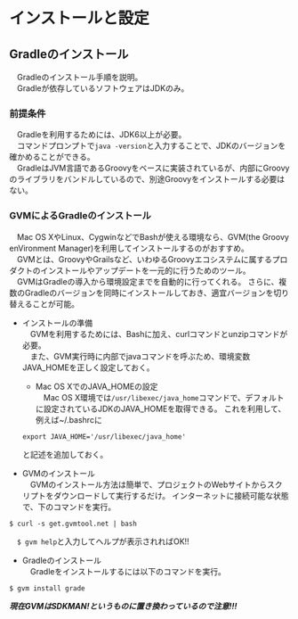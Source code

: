 # インストールと設定
## Gradleのインストール
　Gradleのインストール手順を説明。  
　Gradleが依存しているソフトウェアはJDKのみ。

### 前提条件
　Gradleを利用するためには、JDK6以上が必要。  
　コマンドプロンプトで`java -version`と入力することで、JDKのバージョンを確かめることができる。  
　GradleはJVM言語であるGroovyをベースに実装されているが、内部にGroovyのライブラリをバンドルしているので、別途Groovyをインストールする必要はない。

### GVMによるGradleのインストール
　Mac OS XやLinux、CygwinなどでBashが使える環境なら、GVM(the Groovy enVironment Manager)を利用してインストールするのがおすすめ。  
　GVMとは、GroovyやGrailsなど、いわゆるGroovyエコシステムに属するプロダクトのインストールやアップデートを一元的に行うためのツール。  
　GVMはGradleの導入から環境設定までを自動的に行ってくれる。
さらに、複数のGradleのバージョンを同時にインストールしておき、適宜バージョンを切り替えることが可能。    

- インストールの準備  
　GVMを利用するためには、Bashに加え、curlコマンドとunzipコマンドが必要。  
　また、GVM実行時に内部でjavaコマンドを呼ぶため、環境変数JAVA_HOMEを正しく設定しておく。    

    - Mac OS XでのJAVA_HOMEの設定  
    　Mac OS X環境では`/usr/libexec/java_home`コマンドで、デフォルトに設定されているJDKのJAVA_HOMEを取得できる。
    これを利用して、例えば~/.bashrcに  
    ```
    export JAVA_HOME='/usr/libexec/java_home'
    ```
    と記述を追加しておく。    

- GVMのインストール  
　GVMのインストール方法は簡単で、プロジェクトのWebサイトからスクリプトをダウンロードして実行するだけ。
インターネットに接続可能な状態で、下のコマンドを実行。
```
$ curl -s get.gvmtool.net | bash
```
　`$ gvm help`と入力してヘルプが表示されればOK!!    

- Gradleのインストール  
　Gradleをインストールするには以下のコマンドを実行。
```
$ gvm install grade
```    

***現在GVMはSDKMAN!というものに置き換わっているので注意!!!***


